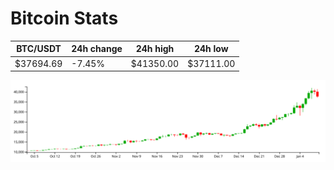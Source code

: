 # Bitcoin Stats

BTC/USDT|24h change|24h high|24h low|
|---|---|---|---|
|$37694.69|-7.45%|$41350.00|$37111.00|

<img src="./chart.svg">
